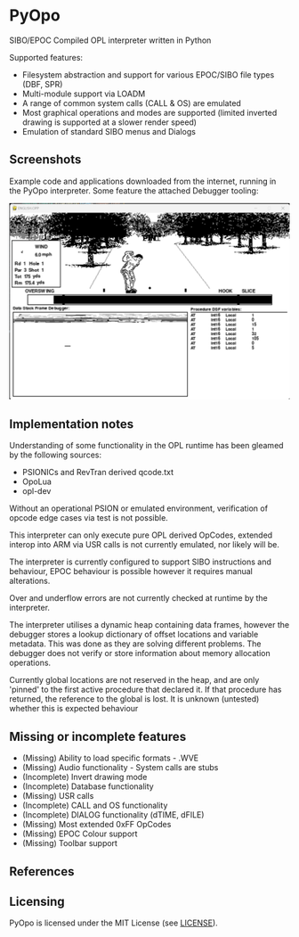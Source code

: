 # PyOpo
SIBO/EPOC Compiled OPL interpreter written in Python

Supported features:

* Filesystem abstraction and support for various EPOC/SIBO file types (DBF, SPR)
* Multi-module support via LOADM
* A range of common system calls (CALL & OS) are emulated
* Most graphical operations and modes are supported (limited inverted drawing is supported at a slower render speed)
* Emulation of standard SIBO menus and Dialogs

## Screenshots

Example code and applications downloaded from the internet, running in the PyOpo interpreter. Some feature the attached Debugger tooling:

![Fairway](screenshots/fairway.png)

## Implementation notes

Understanding of some functionality in the OPL runtime has been gleamed by the following sources:

* PSIONICs and RevTran derived qcode.txt
* OpoLua
* opl-dev

Without an operational PSION or emulated environment, verification of opcode edge cases via test is not possible.

This interpreter can only execute pure OPL derived OpCodes, extended interop into ARM via USR calls is not currently emulated, nor likely will be.

The interpreter is currently configured to support SIBO instructions and behaviour, EPOC behaviour is possible however it requires manual alterations.

Over and underflow errors are not currently checked at runtime by the interpreter.

The interpreter utilises a dynamic heap containing data frames, however the debugger stores a lookup dictionary of offset locations and variable metadata. This was done as they are solving different problems. The debugger does not verify or store information about memory allocation operations.

Currently global locations are not reserved in the heap, and are only 'pinned' to the first active procedure that declared it. If that procedure has returned, the reference to the global is lost. It is unknown (untested) whether this is expected behaviour

## Missing or incomplete features

* (Missing) Ability to load specific formats - .WVE
* (Missing) Audio functionality - System calls are stubs
* (Incomplete) Invert drawing mode
* (Incomplete) Database functionality
* (Missing) USR calls
* (Incomplete) CALL and OS functionality
* (Incomplete) DIALOG functionality (dTIME, dFILE)
* (Missing) Most extended 0xFF OpCodes
* (Missing) EPOC Colour support
* (Missing) Toolbar support

## References

## Licensing

PyOpo is licensed under the MIT License (see [LICENSE](LICENSE)).